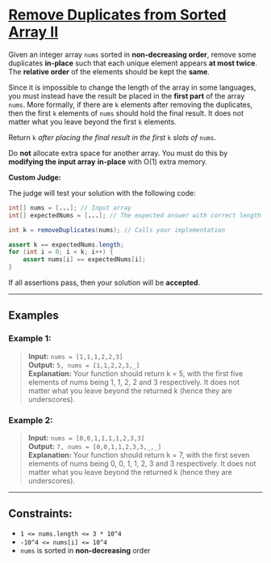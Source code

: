 # [Remove Duplicates from Sorted Array II](https://leetcode.com/problems/remove-duplicates-from-sorted-array-ii/)

Given an integer array `nums` sorted in **non-decreasing order**, remove some duplicates **in-place** such that each unique element appears **at most twice**. The **relative order** of the elements should be kept the **same**.

Since it is impossible to change the length of the array in some languages, you must instead have the result be placed in the **first part** of the array `nums`. More formally, if there are `k` elements after removing the duplicates, then the first `k` elements of `nums` should hold the final result. It does not matter what you leave beyond the first `k` elements.

Return `k` *after placing the final result in the first* `k` *slots of* `nums`.

Do **not** allocate extra space for another array. You must do this by **modifying the input array** **in-place** with O(1) extra memory.

**Custom Judge:**

The judge will test your solution with the following code:

```java
int[] nums = [...]; // Input array
int[] expectedNums = [...]; // The expected answer with correct length

int k = removeDuplicates(nums); // Calls your implementation

assert k == expectedNums.length;
for (int i = 0; i < k; i++) {
    assert nums[i] == expectedNums[i];
}
```

If all assertions pass, then your solution will be **accepted**.

---

## Examples

### Example 1:
> **Input:** `nums = [1,1,1,2,2,3]`  
> **Output:** `5, nums = [1,1,2,2,3,_]`  
> **Explanation:** Your function should return k = 5, with the first five elements of nums being 1, 1, 2, 2 and 3 respectively.
> It does not matter what you leave beyond the returned k (hence they are underscores).

### Example 2:
> **Input:** `nums = [0,0,1,1,1,1,2,3,3]`  
> **Output:** `7, nums = [0,0,1,1,2,3,3,_,_]`  
> **Explanation:** Your function should return k = 7, with the first seven elements of nums being 0, 0, 1, 1, 2, 3 and 3 respectively.
> It does not matter what you leave beyond the returned k (hence they are underscores).

---

## Constraints:
- `1 <= nums.length <= 3 * 10^4`
- `-10^4 <= nums[i] <= 10^4`
- `nums` is sorted in **non-decreasing** order
